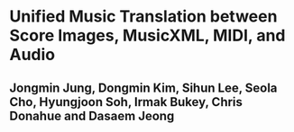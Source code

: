 # Unified Music Translation between Score Images, MusicXML, MIDI, and Audio
## Jongmin Jung, Dongmin Kim, Sihun Lee, Seola Cho, Hyungjoon Soh, Irmak Bukey, Chris Donahue and Dasaem Jeong